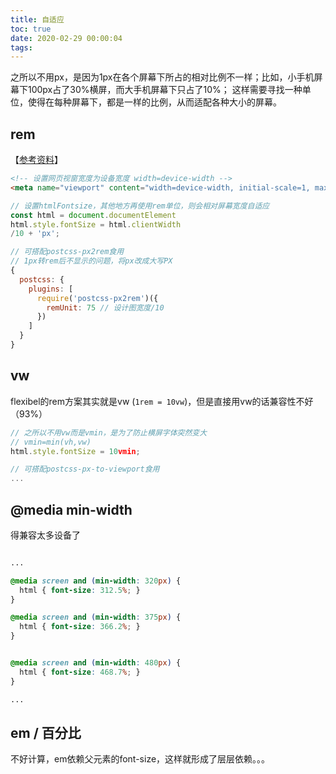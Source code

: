 ```yaml
---
title: 自适应
toc: true
date: 2020-02-29 00:00:04
tags:
---
```


之所以不用px，是因为1px在各个屏幕下所占的相对比例不一样；比如，小手机屏幕下100px占了30%横屏，而大手机屏幕下只占了10%；
这样需要寻找一种单位，使得在每种屏幕下，都是一样的比例，从而适配各种大小的屏幕。

## rem
【[参考资料](https://github.com/amfe/lib-flexible)】
```html
<!-- 设置网页视窗宽度为设备宽度 width=device-width -->
<meta name="viewport" content="width=device-width, initial-scale=1, maximum-scale=1, minimum-scale=1, user-scalable=no">
```
``` js
// 设置htmlFontsize，其他地方再使用rem单位，则会相对屏幕宽度自适应
const html = document.documentElement
html.style.fontSize = html.clientWidth
/10 + 'px';

// 可搭配postcss-px2rem食用
// 1px转rem后不显示的问题，将px改成大写PX
{
  postcss: {
    plugins: [
      require('postcss-px2rem')({
        remUnit: 75 // 设计图宽度/10
      })
    ]
  }
}

```


## vw
flexibel的rem方案其实就是vw (`1rem = 10vw`)，但是直接用vw的话兼容性不好（93%）
```js
// 之所以不用vw而是vmin，是为了防止横屏字体突然变大
// vmin=min(vh,vw)
html.style.fontSize = 10vmin;

// 可搭配postcss-px-to-viewport食用
...
```



## @media min-width
得兼容太多设备了
```css

...

@media screen and (min-width: 320px) {
  html { font-size: 312.5%; }
}

@media screen and (min-width: 375px) {
  html { font-size: 366.2%; }
}


@media screen and (min-width: 480px) {
  html { font-size: 468.7%; }
}

...

```


## em / 百分比
不好计算，em依赖父元素的font-size，这样就形成了层层依赖。。。